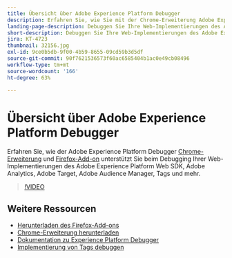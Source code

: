 ```yaml
---
title: Übersicht über Adobe Experience Platform Debugger
description: Erfahren Sie, wie Sie mit der Chrome-Erweiterung Adobe Experience Platform Debugger und dem Firefox-Add-on Ihre Web-Implementierungen des Adobe Experience Platform Web SDK sowie von Adobe Analytics, Adobe Target, Adobe Audience Manager, Tags und mehr debuggen können.
landing-page-description: Debuggen Sie Ihre Web-Implementierungen des Adobe Experience Platform Web SDK und von Experience Cloud-Programmen.
short-description: Debuggen Sie Ihre Web-Implementierungen des Adobe Experience Platform Web SDK und von Experience Cloud-Programmen.
jira: KT-4723
thumbnail: 32156.jpg
exl-id: 9ce0b5db-9f00-4b59-8655-09cd59b3d5df
source-git-commit: 90f7621536573f60ac6585404b1ac0e49cb08496
workflow-type: tm+mt
source-wordcount: '166'
ht-degree: 63%

---
```


# Übersicht über Adobe Experience Platform Debugger

Erfahren Sie, wie der Adobe Experience Platform Debugger [Chrome-Erweiterung](https://chrome.google.com/webstore/detail/adobe-experience-platform/bfnnokhpnncpkdmbokanobigaccjkpob) und [Firefox-Add-on](https://addons.mozilla.org/de/firefox/addon/adobe-experience-platform-dbg/) unterstützt Sie beim Debugging Ihrer Web-Implementierungen des Adobe Experience Platform Web SDK, Adobe Analytics, Adobe Target, Adobe Audience Manager, Tags und mehr.

>[!VIDEO](https://video.tv.adobe.com/v/32156?quality=12&learn=on)

## Weitere Ressourcen

* [Herunterladen des Firefox-Add-ons](https://addons.mozilla.org/de/firefox/addon/adobe-experience-platform-dbg/)
* [Chrome-Erweiterung herunterladen](https://chrome.google.com/webstore/detail/adobe-experience-platform/bfnnokhpnncpkdmbokanobigaccjkpob)
* [Dokumentation zu Experience Platform Debugger](https://experienceleague.adobe.com/docs/debugger/using-v2/experience-cloud-debugger.html?lang=de)
* [Implementierung von Tags debuggen](https://experienceleague.adobe.com/docs/experience-manager-learn/sites/integrations/experience-platform-launch/debug-launch-implementation.html?lang=de)
